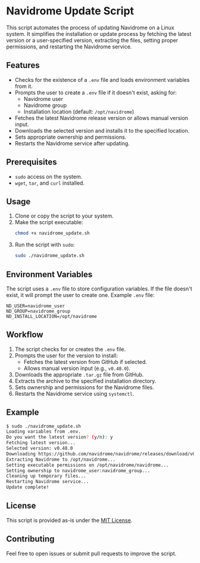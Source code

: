 # Navidrome Update Script

This script automates the process of updating Navidrome on a Linux system. It simplifies the installation or update process by fetching the latest version or a user-specified version, extracting the files, setting proper permissions, and restarting the Navidrome service.

## Features

- Checks for the existence of a `.env` file and loads environment variables from it.
- Prompts the user to create a `.env` file if it doesn't exist, asking for:
  - Navidrome user
  - Navidrome group
  - Installation location (default: `/opt/navidrome`)
- Fetches the latest Navidrome release version or allows manual version input.
- Downloads the selected version and installs it to the specified location.
- Sets appropriate ownership and permissions.
- Restarts the Navidrome service after updating.

## Prerequisites

- `sudo` access on the system.
- `wget`, `tar`, and `curl` installed.

## Usage

1. Clone or copy the script to your system.
2. Make the script executable:
   ```bash
   chmod +x navidrome_update.sh
   ```
3. Run the script with `sudo`:
   ```bash
   sudo ./navidrome_update.sh
   ```

## Environment Variables

The script uses a `.env` file to store configuration variables. If the file doesn't exist, it will prompt the user to create one. Example `.env` file:

```plaintext
ND_USER=navidrome_user
ND_GROUP=navidrome_group
ND_INSTALL_LOCATION=/opt/navidrome
```

## Workflow

1. The script checks for or creates the `.env` file.
2. Prompts the user for the version to install:
   - Fetches the latest version from GitHub if selected.
   - Allows manual version input (e.g., `v0.48.0`).
3. Downloads the appropriate `.tar.gz` file from GitHub.
4. Extracts the archive to the specified installation directory.
5. Sets ownership and permissions for the Navidrome files.
6. Restarts the Navidrome service using `systemctl`.

## Example

```bash
$ sudo ./navidrome_update.sh
Loading variables from .env.
Do you want the latest version? (y/n): y
Fetching latest version...
Selected version: v0.48.0
Downloading https://github.com/navidrome/navidrome/releases/download/v0.48.0/navidrome_0.48.0_linux_amd64.tar.gz...
Extracting Navidrome to /opt/navidrome...
Setting executable permissions on /opt/navidrome/navidrome...
Setting ownership to navidrome_user:navidrome_group...
Cleaning up temporary files...
Restarting Navidrome service...
Update complete!
```

## License

This script is provided as-is under the [MIT License](https://opensource.org/licenses/MIT).

## Contributing

Feel free to open issues or submit pull requests to improve the script.
